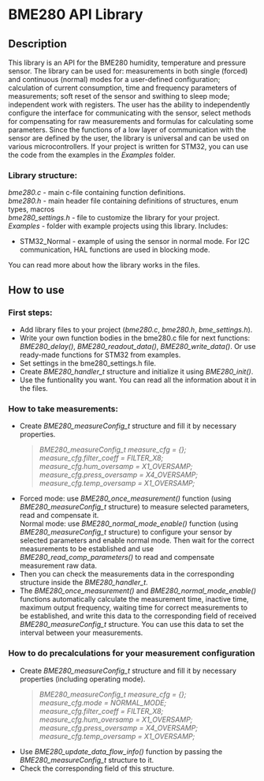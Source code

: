 # BME280 API Library

## Description
 This library is an API for the BME280 humidity, temperature and pressure sensor. The library can be used for: measurements in both single (forced) and continuous (normal) modes for a user-defined configuration; calculation of current consumption, time and frequency parameters of measurements; soft reset of the sensor and swithing to sleep mode; independent work with registers. The user has the ability to independently configure the interface for communicating with the sensor, select methods for compensating for raw measurements and formulas for calculating some parameters. Since the functions of a low layer of communication with the sensor are defined by the user, the library is universal and can be used on various microcontrollers. If your project is written for STM32, you can use the code from the examples in the *Examples* folder.

### Library structure:
*bme280.c* - main c-file containing function definitions.  
*bme280.h* - main header file containing definitions of structures, enum types, macros  
*bme280_settings.h* - file to customize the library for your project.  
*Examples* - folder with example projects using this library. Includes:  
- STM32_Normal - example of using the sensor in normal mode. For I2C communication, HAL functions are used in blocking mode. 

You can read more about how the library works in the files.

## How to use
### First steps:
- Add library files to your project (*bme280.c*, *bme280.h*, *bme_settings.h*).
- Write your own function bodies in the bme280.c file for next functions: *BME280_delay()*, *BME280_readout_data()*, *BME280_write_data()*. Or use ready-made functions for STM32 from examples.
- Set settings in the bme280_settings.h file.  
- Create *BME280_handler_t* structure and initialize it using *BME280_init()*.
- Use the funtionality you want. You can read all the information about it in the files.

### How to take measurements:
- Create *BME280_measureConfig_t* structure and fill it by necessary properties.
    > *BME280_measureConfig_t measure_cfg = {};  
    measure_cfg.filter_coeff = FILTER_X8;  
    measure_cfg.hum_oversamp = X1_OVERSAMP;  
    measure_cfg.press_oversamp = X4_OVERSAMP;  
    measure_cfg.temp_oversamp = X1_OVERSAMP;*   
- Forced mode: use *BME280_once_measurement()* function (using *BME280_measureConfig_t* structure) to measure selected parameters, read and compensate it.  
Normal mode: use *BME280_normal_mode_enable()* function (using *BME280_measureConfig_t* structure) to configure your sensor by selected parameters and enable normal mode. Then wait for the correct measurements to be established and use *BME280_read_comp_parameters()* to read and compensate measurement raw data.  
- Then you can check the measurements data in the corresponding structure inside the *BME280_handler_t*.  
- The *BME280_once_measurement()* and *BME280_normal_mode_enable()* functions automatically calculate the measurement time, inactive time, maximum output frequency, waiting time for correct measurements to be established, and write this data to the corresponding field of received *BME280_measureConfig_t* structure. You can use this data to set the interval between your measurements.  

### How to do precalculations for your measurement configuration
- Create *BME280_measureConfig_t* structure and fill it by necessary properties (including operating mode).
    > *BME280_measureConfig_t measure_cfg = {};  
    measure_cfg.mode = NORMAL_MODE;  
    measure_cfg.filter_coeff = FILTER_X8;  
    measure_cfg.hum_oversamp = X1_OVERSAMP;  
    measure_cfg.press_oversamp = X4_OVERSAMP;  
    measure_cfg.temp_oversamp = X1_OVERSAMP;*  
- Use *BME280_update_data_flow_info()* function by passing the *BME280_measureConfig_t* structure to it.
- Check the corresponding field of this structure.
